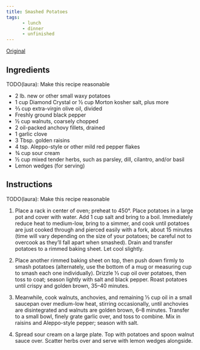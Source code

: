 ```yaml
---
title: Smashed Potatoes
tags: 
      - lunch
      - dinner
      - unfinished
---
```


[Original](https://www.bonappetit.com/recipe/crispy-smashed-potatoes-with-walnut-dressing)

## Ingredients

TODO(laura): Make this recipe reasonable

* 2 lb. new or other small waxy potatoes
* 1 cup Diamond Crystal or ½ cup Morton kosher salt, plus more
* ⅔ cup extra-virgin olive oil, divided
* Freshly ground black pepper
* ½ cup walnuts, coarsely chopped
* 2 oil-packed anchovy fillets, drained
* 1 garlic clove
* 3 Tbsp. golden raisins
* 4 tsp. Aleppo-style or other mild red pepper flakes
* ¾ cup sour cream
* ½ cup mixed tender herbs, such as parsley, dill, cilantro, and/or basil
* Lemon wedges (for serving)


## Instructions

TODO(laura): Make this recipe reasonable

1. Place a rack in center of oven; preheat to 450°. Place potatoes in a large pot and cover with water. Add 1 cup salt and bring to a boil. Immediately reduce heat to medium-low, bring to a simmer, and cook until potatoes are just cooked through and pierced easily with a fork, about 15 minutes (time will vary depending on the size of your potatoes; be careful not to overcook as they’ll fall apart when smashed). Drain and transfer potatoes to a rimmed baking sheet. Let cool slightly.

2. Place another rimmed baking sheet on top, then push down firmly to smash potatoes (alternately, use the bottom of a mug or measuring cup to smash each one individually). Drizzle ⅓ cup oil over potatoes, then toss to coat; season lightly with salt and black pepper. Roast potatoes until crispy and golden brown, 35–40 minutes.

3. Meanwhile, cook walnuts, anchovies, and remaining ⅓ cup oil in a small saucepan over medium-low heat, stirring occasionally, until anchovies are disintegrated and walnuts are golden brown, 6–8 minutes. Transfer to a small bowl, finely grate garlic over, and toss to combine. Mix in raisins and Aleppo-style pepper; season with salt.

4. Spread sour cream on a large plate. Top with potatoes and spoon walnut sauce over. Scatter herbs over and serve with lemon wedges alongside.